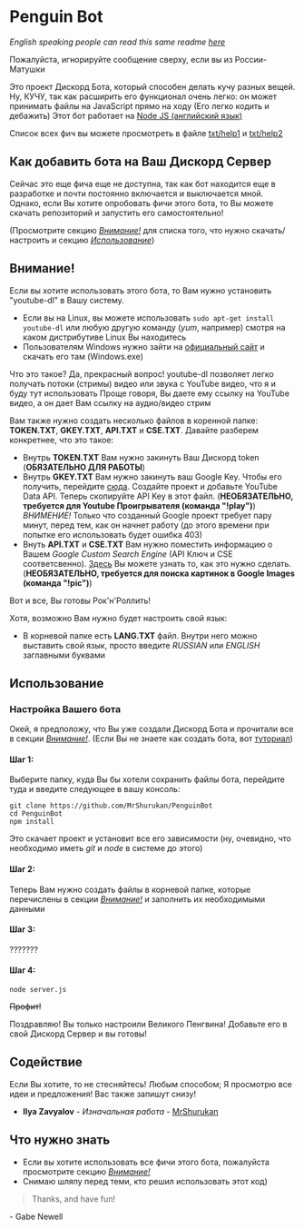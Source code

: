 # Penguin Bot

*English speaking people can read this same readme [here](https://github.com/MrShurukan/PenguinBot/blob/master/README.md)*

Пожалуйста, игнорируйте сообщение сверху, если вы из России-Матушки

Это проект Дискорд Бота, который способен делать кучу разных вещей. Ну, КУЧУ, так как расширить его функционал очень легко: он может принимать файлы на JavaScript прямо на ходу (Его легко кодить и дебажить)
Этот бот работает на [Node JS (английский язык)](https://nodejs.org/en/)

Список всех фич вы можете просмотреть в файле [txt/help1](https://github.com/MrShurukan/PenguinBot/blob/master/txt/help1Russian.txt) и [txt/help2](https://github.com/MrShurukan/PenguinBot/blob/master/txt/help2Russian.txt)

## Как добавить бота на Ваш Дискорд Сервер

Сейчас это еще фича еще не доступна, так как бот находится еще в разработке и почти постоянно включается и выключается мной.
Однако, если Вы хотите опробовать фичи этого бота, то Вы можете скачать репозиторий и запустить его самостоятельно!

(Просмотрите секцию [*Внимание!*](https://github.com/MrShurukan/PenguinBot/blob/master/RUSREADME.md#внимание) для списка того, что нужно скачать/настроить и секцию [*Использование*](https://github.com/MrShurukan/PenguinBot/blob/master/RUSREADME.md#использование))

## Внимание!

Если вы хотите использовать этого бота, то Вам нужно установить "youtube-dl" в Вашу систему.

* Если вы на Linux, вы можете использовать `sudo apt-get install youtube-dl` или любую другую команду (*yum*, например) смотря на каком дистрибутиве Linux Вы находитесь
* Пользователям Windows нужно зайти на [официальный сайт](https://rg3.github.io/youtube-dl/download.html) и скачать его там (Windows.exe)

Что это такое? Да, прекрасный вопрос!
youtube-dl позволяет легко получать потоки (стримы) видео или звука с YouTube видео, что я и буду тут использовать
Проще говоря, Вы даете ему ссылку на YouTube видео, а он дает Вам ссылку на аудио/видео стрим

Вам также нужно создать несколько файлов в коренной папке: **TOKEN.TXT**, **GKEY.TXT**, **API.TXT** и **CSE.TXT**. Давайте разберем конкретнее, что это такое:

* Внутрь **TOKEN.TXT** Вам нужно закинуть Ваш Дискорд token (**ОБЯЗАТЕЛЬНО ДЛЯ РАБОТЫ**)
* Внутрь **GKEY.TXT** Вам нужно закинуть ваш Google Key.
Чтобы его получить, перейдите [сюда](https://developers.google.com/maps/documentation/javascript/get-api-key). Создайте проект и добавьте YouTube Data API. Теперь скопируйте API Key в этот файл. (**НЕОБЯЗАТЕЛЬНО, требуется для Youtube Проигрывателя (команда "!play")**)
*ВНИМЕНИЕ!* Только что созданный Google проект требует пару минут, перед тем, как он начнет работу (до этого времени при попытке его использовать будет ошибка 403)
* Внуть **API.TXT** и **CSE.TXT** Вам нужно поместить информацию о Вашем *Google Custom Search Engine* (API Ключ и CSE соответсвенно).
[Здесь](https://www.npmjs.com/package/google-images#set-up-google-custom-search-engine) Вы можете узнать то, как это нужно сделать. (**НЕОБЯЗАТЕЛЬНО, требуется для поиска картинок в Google Images (команда "!pic")**)

Вот и все, Вы готовы Рок'н'Роллить!

Хотя, возможно Вам нужно будет настроить свой язык:
* В корневой папке есть **LANG.TXT** файл. Внутри него можно выставить свой язык, просто введите *RUSSIAN* или *ENGLISH* заглавными буквами

## Использование

### Настройка Вашего бота

Окей, я предположу, что Вы уже создали Дискорд Бота и прочитали все в секции [*Внимание!*](https://github.com/MrShurukan/PenguinBot/blob/master/RUSREADME.md#внимание).
(Если Вы не знаете как создать бота, вот [туториал](https://github.com/reactiflux/discord-irc/wiki/Creating-a-discord-bot-&-getting-a-token))

#### Шаг 1:
Выберите папку, куда Вы бы хотели сохранить файлы бота, перейдите туда и введите следующее в вашу консоль:
```
git clone https://github.com/MrShurukan/PenguinBot
cd PenguinBot
npm install
```
Это скачает проект и установит все его зависимости (ну, очевидно, что необходимо иметь *git* и *node* в системе до этого)

#### Шаг 2:
Теперь Вам нужно создать файлы в корневой папке, которые перечислены в секции [*Внимание!*](https://github.com/MrShurukan/PenguinBot/blob/master/RUSREADME.md#внимание) и заполнить их необходимыми данными

#### Шаг 3:
???????
#### Шаг 4:
`node server.js`

~~Профит!~~

Поздравляю! Вы только настроили Великого Пенгвина! Добавьте его в свой Дискорд Сервер и вы готовы!


## Содействие

Если Вы хотите, то не стесняйтесь! Любым способом;
Я просмотрю все идеи и предложения!
Вас также запишут снизу!

* **Ilya Zavyalov** - *Изначальная работа* - [MrShurukan](https://github.com/MrShurukan)



## Что нужно знать

* Если вы хотите использовать все фичи этого бота, пожалуйста просмотрите секцию [*Внимание!*](https://github.com/MrShurukan/PenguinBot/blob/master/RUSREADME.md#внимание)
* Снимаю шляпу перед теми, кто решил использовать этот код)

> Thanks, and have fun!

\- Gabe Newell
